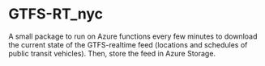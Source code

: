# GTFS-RT_nyc
A small package to run on Azure functions every few minutes to download the current state of the 
GTFS-realtime feed (locations and schedules of public transit vehicles). Then, store the feed in Azure Storage. 
